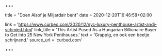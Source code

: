+++

title = "Doen Alsof je Miljardair bent"
date = 2020-12-20T16:46:58+02:00 

link = 'https://www.curbed.com/2020/12/nyc-luxury-penthouse-artist-andi-schmied.html'
link_title = 'This Artist Posed As a Hungarian Billionaire Buyer to Get Into 25 New York Penthouses.'
text = 'Grappig, en ook een beetje schrijnend.'
source_url = 'curbed.com'

+++
